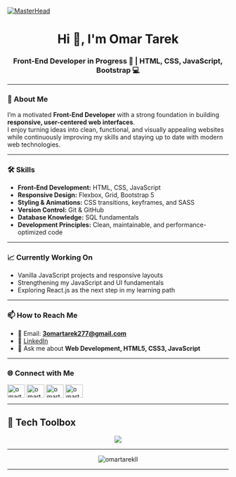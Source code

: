 [![MasterHead](https://repository-images.githubusercontent.com/588181932/e36ec678-7984-4cdd-8e4c-a3932772ff8e)](https://rishavchanda.io)
<h1 align="center">Hi 👋, I'm Omar Tarek</h1>
<h3 align="center">Front-End Developer in Progress 🚀 | HTML, CSS, JavaScript, Bootstrap 💻</h3>


<!-- <p align="left">
  <img src="https://komarev.com/ghpvc/?username=omartarekll&label=Profile%20views&color=0e75b6&style=flat" alt="omartarekll" />
</p> -->

---

### 🚀 About Me  
I’m a motivated **Front-End Developer** with a strong foundation in building **responsive, user-centered web interfaces**.  
I enjoy turning ideas into clean, functional, and visually appealing websites while continuously improving my skills and staying up to date with modern web technologies.  

---

### 🛠️ Skills  
- **Front-End Development:** HTML, CSS, JavaScript  
- **Responsive Design:** Flexbox, Grid, Bootstrap 5  
- **Styling & Animations:** CSS transitions, keyframes, and SASS  
- **Version Control:** Git & GitHub  
- **Database Knowledge:** SQL fundamentals  
- **Development Principles:** Clean, maintainable, and performance-optimized code  

---

### 📈 Currently Working On  
- Vanilla JavaScript projects and responsive layouts  
- Strengthening my JavaScript and UI fundamentals  
- Exploring React.js as the next step in my learning path  

---

### 📫 How to Reach Me  
- 📧 Email: **3omartarek277@gmail.com**  
- 💼 [LinkedIn](https://linkedin.com/in/omartarekll)  
- 💬 Ask me about **Web Development, HTML5, CSS3, JavaScript**  

---

### 🌐 Connect with Me  
<p align="left">
<a href="https://linkedin.com/in/omartarekll" target="blank"><img align="center" src="https://raw.githubusercontent.com/rahuldkjain/github-profile-readme-generator/master/src/images/icons/Social/linked-in-alt.svg" alt="omartarekll" height="30" width="40" /></a>
<a href="https://stackoverflow.com/users/omartarekll" target="blank"><img align="center" src="https://raw.githubusercontent.com/rahuldkjain/github-profile-readme-generator/master/src/images/icons/Social/stack-overflow.svg" alt="omartarekll" height="30" width="40" /></a>
<a href="https://instagram.com/omartarekll" target="blank"><img align="center" src="https://raw.githubusercontent.com/rahuldkjain/github-profile-readme-generator/master/src/images/icons/Social/instagram.svg" alt="omartarekll" height="30" width="40" /></a>
<a href="https://www.youtube.com/c/omartarekll" target="blank"><img align="center" src="https://raw.githubusercontent.com/rahuldkjain/github-profile-readme-generator/master/src/images/icons/Social/youtube.svg" alt="omartarekll" height="30" width="40" /></a>
</p>

---

## 🧰 Tech Toolbox
<p align="center">
  <img src="https://skillicons.dev/icons?i=html,css,js,bootstrap,git,github,sass,vscode" />
</p>

---

<p align="center">
  <img src="https://github-readme-stats.vercel.app/api?username=omartarekll&show_icons=true&theme=react&hide_border=true&bg_color=0D1117&title_color=00C7FF&icon_color=00C7FF&text_color=FFFFFF" alt="omartarekll" />
</p>

---
